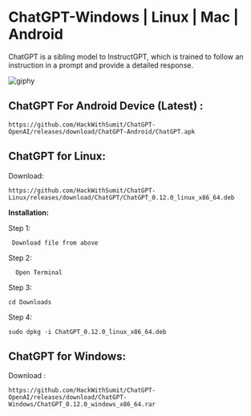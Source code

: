# ChatGPT-Windows | Linux | Mac | Android
ChatGPT is a sibling model to InstructGPT, which is trained to follow an instruction in a prompt and provide a detailed response.

![giphy](https://github.com/HackWithSumit/ChatGPT-OpenAI/assets/120317751/78106e90-b9cb-429f-a7c8-86363994071d)

<b><h2>ChatGPT For Android Device (Latest) : </b></h2>


    https://github.com/HackWithSumit/ChatGPT-OpenAI/releases/download/ChatGPT-Android/ChatGPT.apk



<b><h2>ChatGPT for Linux:</b></h2>

Download: 
       
    https://github.com/HackWithSumit/ChatGPT-Linux/releases/download/ChatGPT/ChatGPT_0.12.0_linux_x86_64.deb

<b>Installation:</b>

Step 1: 

     Download file from above

Step 2:

      Open Terminal

Step 3: 

    cd Downloads
    
Step 4:

    sudo dpkg -i ChatGPT_0.12.0_linux_x86_64.deb
    
    
<b><h2>ChatGPT for Windows:</b></h2>    

Download : 

    https://github.com/HackWithSumit/ChatGPT-OpenAI/releases/download/ChatGPT-Windows/ChatGPT_0.12.0_windows_x86_64.rar
    
    

